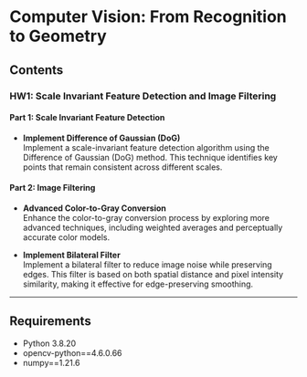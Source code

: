 # Computer Vision: From Recognition to Geometry

## Contents

### HW1: Scale Invariant Feature Detection and Image Filtering

#### Part 1: Scale Invariant Feature Detection
- **Implement Difference of Gaussian (DoG)**  
  Implement a scale-invariant feature detection algorithm using the Difference of Gaussian (DoG) method. This technique identifies key points that remain consistent across different scales.

#### Part 2: Image Filtering
- **Advanced Color-to-Gray Conversion**  
  Enhance the color-to-gray conversion process by exploring more advanced techniques, including weighted averages and perceptually accurate color models.
  
- **Implement Bilateral Filter**  
  Implement a bilateral filter to reduce image noise while preserving edges. This filter is based on both spatial distance and pixel intensity similarity, making it effective for edge-preserving smoothing.

---

## Requirements
- Python 3.8.20
- opencv-python==4.6.0.66
- numpy==1.21.6